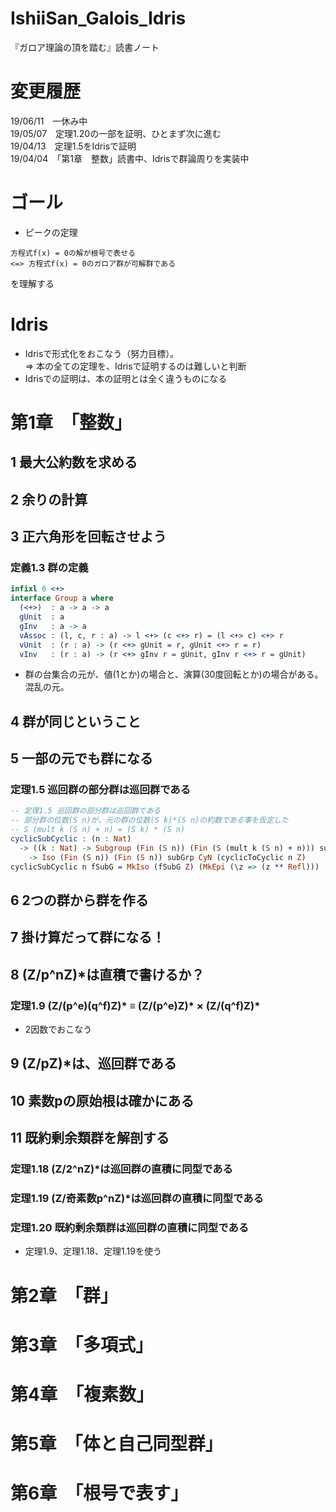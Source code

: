 # IshiiSan_Galois_Idris
『ガロア理論の頂を踏む』読書ノート

# 変更履歴
19/06/11　一休み中  
19/05/07　定理1.20の一部を証明、ひとまず次に進む  
19/04/13　定理1.5をIdrisで証明  
19/04/04　「第1章　整数」読書中、Idrisで群論周りを実装中  

# ゴール
- ピークの定理  

```
方程式f(x) = 0の解が根号で表せる
<=> 方程式f(x) = 0のガロア群が可解群である  
```

を理解する  

# Idris
- Idrisで形式化をおこなう（努力目標）。  
=> 本の全ての定理を、Idrisで証明するのは難しいと判断  
- Idrisでの証明は、本の証明とは全く違うものになる  

# 第1章　「整数」
## 1 最大公約数を求める
## 2 余りの計算
## 3 正六角形を回転させよう
### 定義1.3 群の定義
```idris
infixl 6 <+>
interface Group a where
  (<+>)  : a -> a -> a
  gUnit  : a
  gInv   : a -> a
  vAssoc : (l, c, r : a) -> l <+> (c <+> r) = (l <+> c) <+> r
  vUnit  : (r : a) -> (r <+> gUnit = r, gUnit <+> r = r)
  vInv   : (r : a) -> (r <+> gInv r = gUnit, gInv r <+> r = gUnit)
```
- 群の台集合の元が、値(1とか)の場合と、演算(30度回転とか)の場合がある。  
混乱の元。  

## 4 群が同じということ
## 5 一部の元でも群になる
### 定理1.5 巡回群の部分群は巡回群である
```idris
-- 定理1.5 巡回群の部分群は巡回群である
-- 部分群の位数(S n)が、元の群の位数(S k)*(S n)の約数である事を仮定した
-- S (mult k (S n) + n) = (S k) * (S n)
cyclicSubCyclic : (n : Nat)
  -> ((k : Nat) -> Subgroup (Fin (S n)) (Fin (S (mult k (S n) + n))) subGrp CyN (cyclicToCyclic n k))
    -> Iso (Fin (S n)) (Fin (S n)) subGrp CyN (cyclicToCyclic n Z)
cyclicSubCyclic n fSubG = MkIso (fSubG Z) (MkEpi (\z => (z ** Refl)))
```

## 6 2つの群から群を作る
## 7 掛け算だって群になる！
## 8 (Z/p^nZ)*は直積で書けるか？
### 定理1.9 (Z/(p^e)(q^f)Z)* ≡ (Z/(p^e)Z)* × (Z/(q^f)Z)*
- 2因数でおこなう
## 9 (Z/pZ)*は、巡回群である
## 10 素数pの原始根は確かにある
## 11 既約剰余類群を解剖する
### 定理1.18 (Z/2^nZ)*は巡回群の直積に同型である
### 定理1.19 (Z/奇素数p^nZ)*は巡回群の直積に同型である
### 定理1.20 既約剰余類群は巡回群の直積に同型である
- 定理1.9、定理1.18、定理1.19を使う  

# 第2章　「群」

# 第3章　「多項式」

# 第4章　「複素数」

# 第5章　「体と自己同型群」

# 第6章　「根号で表す」





